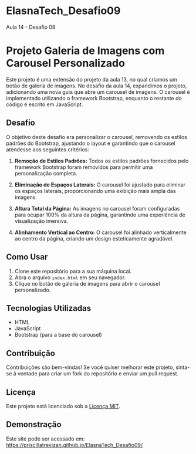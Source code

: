 # ElasnaTech_Desafio09
Aula 14 - Desafio 09


# Projeto Galeria de Imagens com Carousel Personalizado

Este projeto é uma extensão do projeto da aula 13, no qual criamos um botão de galeria de imagens. No desafio da aula 14, expandimos o projeto, adicionando uma nova guia que abre um carousel de imagens. O carousel é implementado utilizando o framework Bootstrap, enquanto o restante do código é escrito em JavaScript.

## Desafio

O objetivo deste desafio era personalizar o carousel, removendo os estilos padrões do Bootstrap, ajustando o layout e garantindo que o carousel atendesse aos seguintes critérios:

1. **Remoção de Estilos Padrões:** Todos os estilos padrões fornecidos pelo framework Bootstrap foram removidos para permitir uma personalização completa.

2. **Eliminação de Espaços Laterais:** O carousel foi ajustado para eliminar os espaços laterais, proporcionando uma exibição mais ampla das imagens.

3. **Altura Total da Página:** As imagens no carousel foram configuradas para ocupar 100% da altura da página, garantindo uma experiência de visualização imersiva.

4. **Alinhamento Vertical ao Centro:** O carousel foi alinhado verticalmente ao centro da página, criando um design esteticamente agradável.

## Como Usar

1. Clone este repositório para a sua máquina local.
2. Abra o arquivo `index.html` em seu navegador.
3. Clique no botão de galeria de imagens para abrir o carousel personalizado.

## Tecnologias Utilizadas

- HTML
- JavaScript
- Bootstrap (para a base do carousel)

## Contribuição

Contribuições são bem-vindas! Se você quiser melhorar este projeto, sinta-se à vontade para criar um fork do repositório e enviar um pull request.

## Licença

Este projeto está licenciado sob a [Licença MIT](LICENSE).

## Demonstração

Este site pode ser acessado em:  https://priscillatrevizan.github.io/ElasnaTech_Desafio09/


